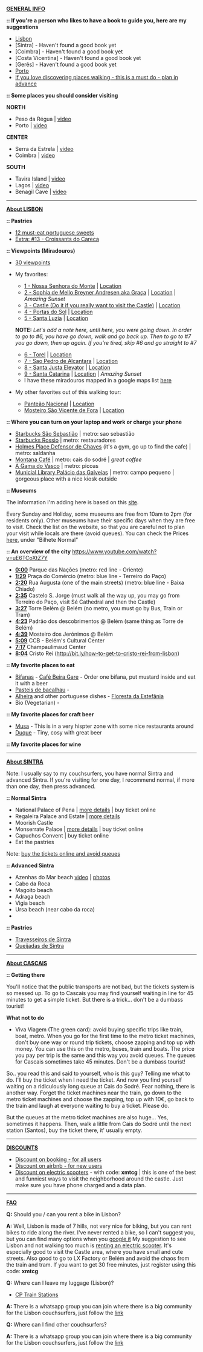 

**[GENERAL INFO](#GENERAL)**

**:: If you're a person who likes to have a book to guide you, here are my suggestions**
- [Lisbon](http://bit.ly/lonelyplanet-lisbon)
- [Sintra] - Haven't found a good book yet
- [Coimbra] - Haven't found a good book yet
- [Costa Vicentina] - Haven't found a good book yet
- [Gerês] - Haven't found a good book yet
- [Porto](http://bit.ly/lonelyplanet-porto)
- [If you love discovering places walking - this is a must do - plan in advance](http://bit.ly/pilgrims-guide-to-santiago)

**:: Some places you should consider visiting**

**NORTH**
- Peso da Régua | [video](https://www.youtube.com/watch?v=PMMZ5iGUYxk)
- Porto | [video](https://youtu.be/P170_f49pv4)

**CENTER**
- Serra da Estrela | [video](https://www.youtube.com/watch?v=25Zo0kaLRMk)
- Coimbra | [video](https://www.youtube.com/watch?v=O8njLUyly6c)

**SOUTH**
- Tavira Island | [video](https://youtu.be/hKZvTlDkTxU)
- Lagos | [video](https://youtu.be/SkoWo8yzvZM)
- Benagil Cave | [video](https://www.youtube.com/watch?v=lEFsQVMlRBI)

---

**[About LISBON](#LISBON)**

**:: Pastries**
- [12 must-eat portuguese sweets](http://bit.ly/portuguese-pastries-sweets-convents-monasteries)
- [Extra: #13 - Croissants do Careca](https://goo.gl/maps/aCrooXrbyvS2)

**:: Viewpoints (Miradouros)**
- [30 viewpoints](http://bit.ly/30-miradouros-lisbon)  
- My favorites:
  - [1 - Nossa Senhora do Monte](http://bit.ly/miradour-nossa-senhora-monte) | [Location](https://goo.gl/maps/w43J1XZBjkN2)
  - [2 - Sophia de Mello Breyner Andresen aka Graça](http://bit.ly/miradouro-graca) | [Location](https://goo.gl/maps/11tEhy1DxMx) | *Amazing Sunset*
  - [3 - Castle (Do it if you really want to visit the Castle)](http://bit.ly/miradouros-castle-sao-jorge) | [Location](https://goo.gl/maps/8o5sxL28TMF2)
  - [4 - Portas do Sol](http://bit.ly/miradouro-portas-sol) | [Location](https://goo.gl/maps/nr5Fdf8heqz)
  - [5 - Santa Luzia](http://bit.ly/miradouro-santa-luzia) | [Location](https://goo.gl/maps/tdD6cY6Ee9q)
  
  **NOTE:** *Let's add a note here, until here, you were going down. In order to go to #6, you have go down, walk and go back up. Then to go to #7 you go down, then up again. If you're tired, skip #6 and go straight to #7*
  - [6 - Torel](http://bit.ly/miradouro-do-torel) | [Location](https://goo.gl/maps/Tr2aqvarjEB2)
  - [7 - Sao Pedro de Alcantara](http://bit.ly/miradouro-sao-pedro-alcantara) | [Location](https://goo.gl/maps/M44dzkGtwzK2)
  - [8 - Santa Justa Elevator](http://bit.ly/miradouro-santa-justa-elevator) | [Location](https://goo.gl/maps/rGWhCKQqMyA2)
  - [9 - Santa Catarina](http://bit.ly/miradouro-santa-catarina) | [Location](https://goo.gl/maps/Xitq8uFpwDy) | *Amazing Sunset*
  - I have these miradouros mapped in a google maps list [here](https://goo.gl/maps/1nG1r3MPtep) 
  
- My other favorites out of this walking tour:
  - [Panteão Nacional](http://bit.ly/miradouro-panteao) | [Location](https://goo.gl/maps/V4wHJMvxks92)
  - [Mosteiro São Vicente de Fora](http://bit.ly/mosteiro-sao-vicente) | [Location](https://goo.gl/maps/hgzuCWqTpt22) 

**:: Where you can turn on your laptop and work or charge your phone**
- [Starbucks São Sebastião](https://goo.gl/maps/tP1xS7fWxGP2) | metro: sao sebastião
- [Starbucks Rossio](https://goo.gl/maps/C8ed4fdCHCn) | metro: restauradores
- [Holmes Place Defensor de Chaves](https://goo.gl/maps/fve3ukJtApP2) (it's a gym, go up to find the cafe) | metro: saldanha
- [Montana Café](https://goo.gl/maps/uKg69gkPtmH2) | metro: cais do sodré | *great coffee*
- [A Gama do Vasco](https://goo.gl/maps/wfBQDkfB7zB2) | metro: picoas
- [Municial Library Palácio das Galveias](https://goo.gl/maps/DyKzQ4vsrJ92) | metro: campo pequeno | gorgeous place with a nice kiosk outside

**:: Museums**

The information I'm adding here is based on this [site](https://pumpkin.pt/eventos/museus-e-monumentos-gratuitos-no-primeiro-domingo-de-cada-mes/).

Every Sunday and Holiday, some museums are free from 10am to 2pm (for residents only). Other museums have their specific days when they are free to visit. Check the list on the website, so that you are careful not to plan your visit while locals are there (avoid queues).
You can check the Prices [here](http://www.patrimoniocultural.gov.pt/static/data/bilheteira/precario_bilheteira.jpg), under "Bilhete Normal"


**:: An overview of the city**
  https://www.youtube.com/watch?v=uE6TCoXtZ7Y

- **[0:00](https://youtu.be/uE6TCoXtZ7Y?t=0s)** Parque das Nações (metro: red line - Oriente)
- **[1:29](https://youtu.be/uE6TCoXtZ7Y?t=1m29s)** Praça do Comércio (metro: blue line - Terreiro do Paço)
- **[2:20](https://youtu.be/uE6TCoXtZ7Y?t=2m20s)** Rua Augusta (one of the main streets) (metro: blue line - Baixa Chiado)
- **[2:35](https://youtu.be/uE6TCoXtZ7Y?t=2m35s)** Castelo S. Jorge (must walk all the way up, you may go from Terreiro do Paço, visit Sé Cathedral and then the Castle)
- **[3:27](https://youtu.be/uE6TCoXtZ7Y?t=3m27s)** Torre Belém @ Belém (no metro, you must go by Bus, Train or Tram)
- **[4:23](https://youtu.be/uE6TCoXtZ7Y?t=4m23s)** Padrão dos descobrimentos @ Belém (same thing as Torre de Belém)
- **[4:39](https://youtu.be/uE6TCoXtZ7Y?t=4m39s)** Mosteiro dos Jerónimos @ Belém 
- **[5:09](https://youtu.be/uE6TCoXtZ7Y?t=5m09s)** CCB - Belém's Cultural Center
- **[7:17](https://youtu.be/uE6TCoXtZ7Y?t=7m17s)** Champaulimaud Center
- **[8:04](https://youtu.be/uE6TCoXtZ7Y?t=8m04s)** Cristo Rei (http://bit.ly/how-to-get-to-cristo-rei-from-lisbon)

**:: My favorite places to eat**

- [Bifanas](https://goo.gl/images/3dJoHA) - [Café Beira Gare](https://goo.gl/maps/S9A4zo3Y5zt) - Order one bifana, put mustard inside and eat it with a beer
- [Pasteis de bacalhau](https://goo.gl/images/oZ5abn) - 
- [Alheira](https://goo.gl/images/wHesf9) and other portuguese dishes - [Floresta da Estefânia](https://goo.gl/maps/EvQaD3BrNj12)
- Bio (Vegetarian) -  


**:: My favorite places for craft beer**

- [Musa](https://goo.gl/maps/GF2Rk7Hw8NG2) - This is in a very hispter zone with some nice restaurants around
- [Duque](https://goo.gl/maps/wEt7QYSdM382) - Tiny, cosy with great beer

**:: My favorite places for wine**

---

**[About SINTRA](#SINTRA)**

Note: I usually say to my couchsurfers, you have normal Sintra and advanced Sintra. If you're visiting for one day, I recommend normal, if more than one day, then press advanced.

**:: Normal Sintra**
- National Palace of Pena | [more details](https://www.parquesdesintra.pt/en/parks-and-monuments/park-and-national-palace-of-pena/) | buy ticket online
- Regaleira Palace and Estate | [more details](http://www.regaleira.pt/en/quinta-da-regaleira)
- Moorish Castle
- Monserrate Palace | [more details](https://www.parquesdesintra.pt/en/parks-and-monuments/park-and-palace-of-monserrate/) | buy ticket online
- Capuchos Convent | buy ticket online
- Eat the pastries

Note: [buy the tickets online and avoid queues](https://www.parquesdesintra.pt/en/commercial-area/ticket-office-2/)

**:: Advanced Sintra**
- Azenhas do Mar beach [video](https://www.youtube.com/watch?v=PNzk8TKnOAE) | [photos](http://www.azenhasdomar.com/#/galeria)
- Cabo da Roca
- Magoito beach
- Adraga beach 
- Vigia beach
- Ursa beach (near cabo da roca)
- 

**:: Pastries**
- [Travesseiros de Sintra](https://goo.gl/maps/CUocfbnEM9H2)
- [Queijadas de Sintra](https://goo.gl/maps/tQko4mAnMHJ2)

---

**[About CASCAIS](#CASCAIS)**

**:: Getting there**

You'll notice that the public transports are not bad, but the tickets system is so messed up. To go to Cascais you may find yourself waiting in line for 45 minutes to get a simple ticket. But there is a trick... don't be a dumbass tourist!

**What not to do**

- Viva Viagem (The green card): avoid buying specific trips like train, boat, metro. When you go for the first time to the metro ticket machines, don't buy one way or round trip tickets, choose zapping and top up with money. You can use this on the metro, buses, train and boats. The price you pay per trip is the same and this way you avoid queues. The queues for Cascais sometimes take 45 minutes. Don't be a dumbass tourist!

So.. you read this and said to yourself, who is this guy? Telling me what to do. I'll buy the ticket when I need the ticket. And now you find yourself waiting on a ridiculously long queue at Cais do Sodré. 
Fear nothing, there is another way. Forget the ticket machines near the train, go down to the metro ticket machines and choose the zapping, top up with 10€, go back to the train and laugh at everyone waiting to buy a ticket. Please do.

But the queues at the metro ticket machines are also huge... Yes, sometimes it happens. Then, walk a little from Cais do Sodré until the next station (Santos), buy the ticket there, it' usually empty.

---

**[DISCOUNTS](#DISCOUNTS)**
- [Discount on booking - for all users](http://bit.ly/booking-15e-offer)
- [Discount on airbnb - for new users](http://bit.ly/airbnb-new-users-offer)
- [Discount on electric scooters](http://bit.ly/Rent-a-scooter) - with code: **xmtcg**  | this is one of the best and funniest ways to visit the neighborhood around the castle. Just make sure you have phone charged and a data plan.

---

**[FAQ](#FAQ)**

**Q:** Should you / can you rent a bike in Lisbon?

**A:** Well, Lisbon is made of 7 hills, not very nice for biking, but you can rent bikes to ride along the river. I've never rented a bike, so I can't suggest you, but you can find many options when you [google it](http://bit.ly/google-rent-bikes-lisbon)
My suggestion to see Lisbon and not walking too much is [renting an electric scooter](http://bit.ly/Rent-a-scooter). It's especially good to visit the Castle area, where you have small and cute streets. Also good to go to LX Factory or Belém and avoid the chaos from the train and tram. If you want to get 30 free minutes, just register using this code: **xmtcg** 

**Q:** Where can I leave my luggage (Lisbon)?
- [CP Train Stations](http://bit.ly/lisbon-luggage-lockers)

**A:** There is a whatsapp group you can join where there is a big community for the Lisbon couchsurfers, just follow the [link](http://bit.ly/lisbon-whatsapp-cs-group)

**Q:** Where can I find other couchsurfers?

**A:** There is a whatsapp group you can join where there is a big community for the Lisbon couchsurfers, just follow the [link](http://bit.ly/lisbon-whatsapp-cs-group)

